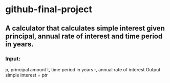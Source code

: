 # github-final-project
## A calculator that calculates simple interest given principal, annual rate of interest and time period in years.
### Input:
   p, principal amount
   t, time period in years
   r, annual rate of interest
Output
   simple interest = p*t*r
